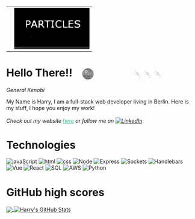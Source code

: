 <table>
<tr>
<td>
  

</td>
<td>
  
<a href="https://github.com/TheAngryEnglishman/Text-Particles/">
   <img src="https://github.com/harry-whorlow/Text-Particles/blob/main/text-particles.gif" width="200" />
</a>

</pre>
</td>
</table>

# Hello There!! &nbsp; &nbsp;<img align="center" src="https://github.com/TheAngryEnglishman/TheAngryEnglishman/blob/main/deathstar.png" height="30" width="30"/> &nbsp; &nbsp; &nbsp; &nbsp;&nbsp; &nbsp; &nbsp; &nbsp; <img align="center" src="https://github.com/TheAngryEnglishman/TheAngryEnglishman/blob/main/xwing.png" height="20" width="20"/> <img align="center" src="https://github.com/TheAngryEnglishman/TheAngryEnglishman/blob/main/xwing.png" height="20" width="20"/> <img align="center" src="https://github.com/TheAngryEnglishman/TheAngryEnglishman/blob/main/xwing.png" height="20" width="20"/>

_General Kenobi_

My Name is Harry, I am a full-stack web developer living in Berlin. Here is my stuff, I hope you enjoy my work!
<br  />
<br  />
_Check out my website <a href="https://www.harrywhorlow.io/" style="color:#2bbc8a" target="blank">here</a> or follow me on [![LinkedIn][1.2]][1]._

# Technologies

![javaScript](https://img.shields.io/badge/JavaScript-ES6-2bbc8a) ![html](https://img.shields.io/badge/HTML-HTML5-2bbc8a) ![css](https://img.shields.io/badge/CSS-CSS3-2bbc8a) ![Node](https://img.shields.io/badge/Node-17.2.0-2bbc8a) ![Express](https://img.shields.io/badge/Express-4.17.1-2bbc8a) ![Sockets](https://img.shields.io/badge/Scokets-4.4.0-2bbc8a) ![Handlebars](https://img.shields.io/badge/Handlebars-4.7.7-2bbc8a) ![Vue](https://img.shields.io/badge/Vue-2.6.14-2bbc8a) ![React](https://img.shields.io/badge/React-17.0-2bbc8a) ![SQL](https://img.shields.io/badge/SQL-2019-563D7C) ![AWS](https://img.shields.io/badge/Amazon-webServices-563D7C) ![Python](https://img.shields.io/badge/Python-3.10.0-F1E159)

[1.2]: https://github.com/harry-whorlow/TheAngryEnglishman/blob/main/linkedin.png
[1]: https://www.linkedin.com/in/harry-whorlow-b63015227/

# GitHub high scores

<a href="https://github.com/harry-whorlow">
  <img align="center" src="https://github-readme-stats.vercel.app/api/top-langs/?username=harry-whorlow&title_color=ffffff&text_color=c9cacc&icon_color=2bbc8a&bg_color=1d1f21&langs_count=3" />
</a>
<a href="https://github.com/harry-whorlow">
  <img align="center" src="https://github-readme-stats.vercel.app/api?username=harry-whorlow&show_icons=true&line_height=27&count_private=true&title_color=ffffff&text_color=c9cacc&icon_color=2bbc8a&bg_color=1d1f21" alt="Harry's GitHub Stats" />
</a>
